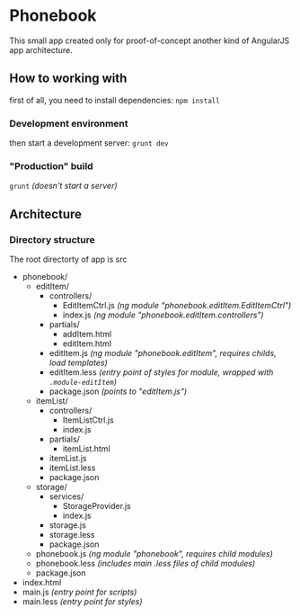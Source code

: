 # Phonebook
This small app created only for proof-of-concept another kind of AngularJS app architecture.

## How to working with
first of all, you need to install dependencies:
`npm install`
### Development environment
then start a development server:
`grunt dev`
### "Production" build
`grunt` *(doesn't start a server)*

## Architecture
### Directory structure
The root directorty of app is src
* phonebook/
	* editItem/
		* controllers/
			* EditItemCtrl.js *(ng module "phonebook.editItem.EditItemCtrl")*
			* index.js *(ng module "phonebook.editItem.controllers")*
		* partials/
			* addItem.html
			* editItem.html
		* editItem.js *(ng module "phonebook.editItem", requires childs, load templates)*
		* editItem.less *(entry point of styles for module, wrapped with `.module-editItem`)*
		* package.json *(points to "editItem.js")*
	* itemList/
		* controllers/
			* ItemListCtrl.js
			* index.js
		* partials/
			* itemList.html
		* itemList.js
		* itemList.less
		* package.json
	* storage/
		* services/
			* StorageProvider.js
			* index.js
		* storage.js
		* storage.less
		* package.json
	* phonebook.js *(ng module "phonebook", requires child modules)*
	* phonebook.less *(includes main .less files of child modules)*
	* package.json
* index.html
* main.js *(entry point for scripts)*
* main.less *(entry point for styles)*
